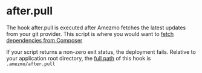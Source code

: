 # after.pull

The hook after.pull is executed after Amezmo fetches the latest updates from your git provider.
This script is where you would want to
[fetch dependencies from Composer](/docs/deployments/dependencies)


If your script returns a non-zero exit status,
the deployment fails. Relative to your application root directory, the
[full path](/docs/deployments/hooks#hook-files)
of this hook is `.amezmo/after.pull`

